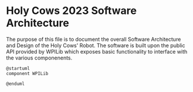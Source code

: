 # Holy Cows 2023 Software Architecture
The purpose of this file is to document the overall Software Architecture and Design of the Holy Cows' Robot. The software is built upon the public API provided by WPILib which exposes basic functionality to interface with the various componenents.

```plantuml
@startuml
component WPILib

@enduml
```